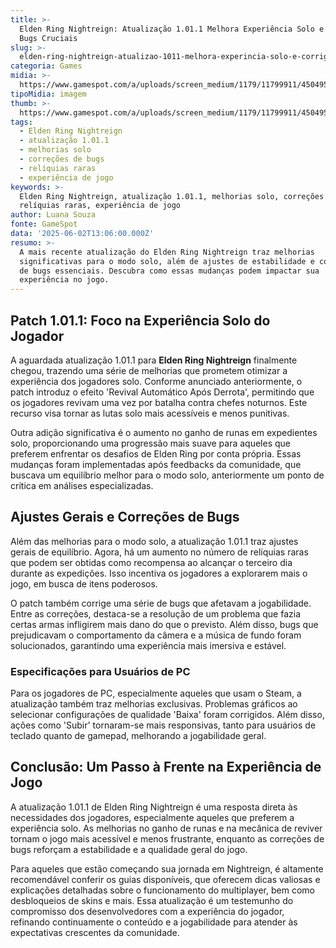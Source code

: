 ```yaml
---
title: >-
  Elden Ring Nightreign: Atualização 1.01.1 Melhora Experiência Solo e Corrige
  Bugs Cruciais
slug: >-
  elden-ring-nightreign-atualizao-1011-melhora-experincia-solo-e-corrige-bugs-cruciais
categoria: Games
midia: >-
  https://www.gamespot.com/a/uploads/screen_medium/1179/11799911/4504959-screenshot2025-06-02at9.28.20am.png
tipoMidia: imagem
thumb: >-
  https://www.gamespot.com/a/uploads/screen_medium/1179/11799911/4504959-screenshot2025-06-02at9.28.20am.png
tags:
  - Elden Ring Nightreign
  - atualização 1.01.1
  - melhorias solo
  - correções de bugs
  - relíquias raras
  - experiência de jogo
keywords: >-
  Elden Ring Nightreign, atualização 1.01.1, melhorias solo, correções de bugs,
  relíquias raras, experiência de jogo
author: Luana Souza
fonte: GameSpot
data: '2025-06-02T13:06:00.000Z'
resumo: >-
  A mais recente atualização do Elden Ring Nightreign traz melhorias
  significativas para o modo solo, além de ajustes de estabilidade e correções
  de bugs essenciais. Descubra como essas mudanças podem impactar sua
  experiência no jogo.
---
```

## Patch 1.01.1: Foco na Experiência Solo do Jogador

A aguardada atualização 1.01.1 para **Elden Ring Nightreign** finalmente chegou, trazendo uma série de melhorias que prometem otimizar a experiência dos jogadores solo. Conforme anunciado anteriormente, o patch introduz o efeito 'Revival Automático Após Derrota', permitindo que os jogadores revivam uma vez por batalha contra chefes noturnos. Este recurso visa tornar as lutas solo mais acessíveis e menos punitivas.

Outra adição significativa é o aumento no ganho de runas em expedientes solo, proporcionando uma progressão mais suave para aqueles que preferem enfrentar os desafios de Elden Ring por conta própria. Essas mudanças foram implementadas após feedbacks da comunidade, que buscava um equilíbrio melhor para o modo solo, anteriormente um ponto de crítica em análises especializadas.

## Ajustes Gerais e Correções de Bugs

Além das melhorias para o modo solo, a atualização 1.01.1 traz ajustes gerais de equilíbrio. Agora, há um aumento no número de relíquias raras que podem ser obtidas como recompensa ao alcançar o terceiro dia durante as expedições. Isso incentiva os jogadores a explorarem mais o jogo, em busca de itens poderosos.

O patch também corrige uma série de bugs que afetavam a jogabilidade. Entre as correções, destaca-se a resolução de um problema que fazia certas armas infligirem mais dano do que o previsto. Além disso, bugs que prejudicavam o comportamento da câmera e a música de fundo foram solucionados, garantindo uma experiência mais imersiva e estável.

### Especificações para Usuários de PC

Para os jogadores de PC, especialmente aqueles que usam o Steam, a atualização também traz melhorias exclusivas. Problemas gráficos ao selecionar configurações de qualidade 'Baixa' foram corrigidos. Além disso, ações como 'Subir' tornaram-se mais responsivas, tanto para usuários de teclado quanto de gamepad, melhorando a jogabilidade geral.

## Conclusão: Um Passo à Frente na Experiência de Jogo

A atualização 1.01.1 de Elden Ring Nightreign é uma resposta direta às necessidades dos jogadores, especialmente aqueles que preferem a experiência solo. As melhorias no ganho de runas e na mecânica de reviver tornam o jogo mais acessível e menos frustrante, enquanto as correções de bugs reforçam a estabilidade e a qualidade geral do jogo.

Para aqueles que estão começando sua jornada em Nightreign, é altamente recomendável conferir os guias disponíveis, que oferecem dicas valiosas e explicações detalhadas sobre o funcionamento do multiplayer, bem como desbloqueios de skins e mais. Essa atualização é um testemunho do compromisso dos desenvolvedores com a experiência do jogador, refinando continuamente o conteúdo e a jogabilidade para atender às expectativas crescentes da comunidade.

